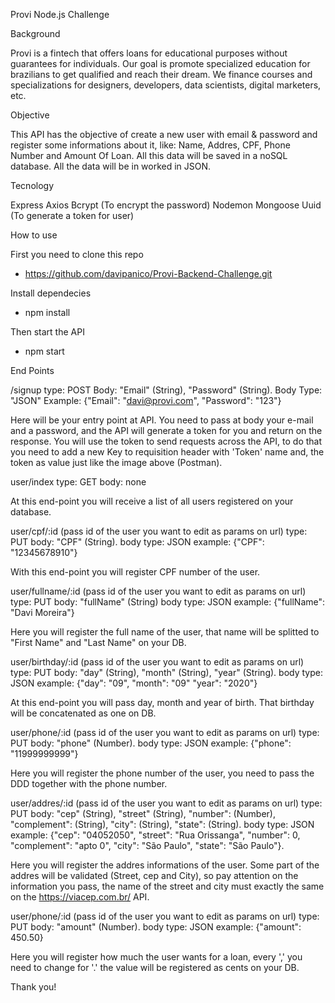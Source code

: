 Provi Node.js Challenge

Background

Provi is a fintech that offers loans for educational purposes without guarantees for individuals. Our goal is promote specialized education for brazilians to get qualified and reach their dream. We finance courses and specializations for designers, developers, data scientists, digital marketers, etc.

Objective

This API has the objective of create a new user with email & password and register some informations about it, like: Name, Addres, CPF, Phone Number and Amount Of Loan. All this data will be saved in a noSQL database. All the data will be in worked in JSON.

Tecnology

Express 
Axios
Bcrypt (To encrypt the password)
Nodemon
Mongoose
Uuid (To generate a token for user)

How to use

First you need to clone this repo
 - https://github.com/davipanico/Provi-Backend-Challenge.git

Install dependecies
 - npm install

Then start the API
 - npm start

End Points

/signup
type: POST
Body: "Email" (String), "Password" (String).
Body Type: "JSON"
Example: {"Email": "davi@provi.com", "Password": "123"}

Here will be your entry point at API. You need to pass at body your e-mail and a password, and the API will generate a token for you and return on the response. You will use the token to send requests across the API, to do that you need to add a new Key to requisition header with 'Token' name and, the token as value just like the image above (Postman).

user/index
type: GET
body: none

At this end-point you will receive a list of all users registered on your database.

user/cpf/:id (pass id of the user you want to edit as params on url)
type: PUT
body: "CPF" (String).
body type: JSON
example: {"CPF": "12345678910"}

With this end-point you will register CPF number of the user.

user/fullname/:id (pass id of the user you want to edit as params on url)
type: PUT
body: "fullName" (String)
body type: JSON
example: {"fullName": "Davi Moreira"}

Here you will register the full name of the user, that name will be splitted to "First Name" and "Last Name" on your DB.

user/birthday/:id (pass id of the user you want to edit as params on url)
type: PUT
body: "day" (String), "month" (String), "year" (String).
body type: JSON
example: {"day": "09", "month": "09" "year": "2020"}

At this end-point you will pass day, month and year of birth. That birthday will be concatenated as one on DB.

user/phone/:id (pass id of the user you want to edit as params on url)
type: PUT
body: "phone" (Number).
body type: JSON
example: {"phone": "11999999999"}

Here you will register the phone number of the user, you need to pass the DDD together with the phone number.

user/addres/:id (pass id of the user you want to edit as params on url)
type: PUT
body: "cep" (String), "street" (String), "number": (Number), "complement": (String), "city": (String), "state": (String).
body type: JSON
example: {"cep": "04052050", "street": "Rua Orissanga", "number": 0, "complement": "apto 0", "city": "São Paulo", "state": "São Paulo"}.

Here you will register the addres informations of the user. Some part of the addres will be validated (Street, cep and City), so pay attention on the information you pass, the name of the street and city must exactly the same on the https://viacep.com.br/ API.

user/phone/:id (pass id of the user you want to edit as params on url)
type: PUT
body: "amount" (Number).
body type: JSON
example: {"amount": 450.50}

Here you will register how much the user wants for a loan, every ',' you need to change for '.' the value will be registered as cents on your DB.



Thank you!



